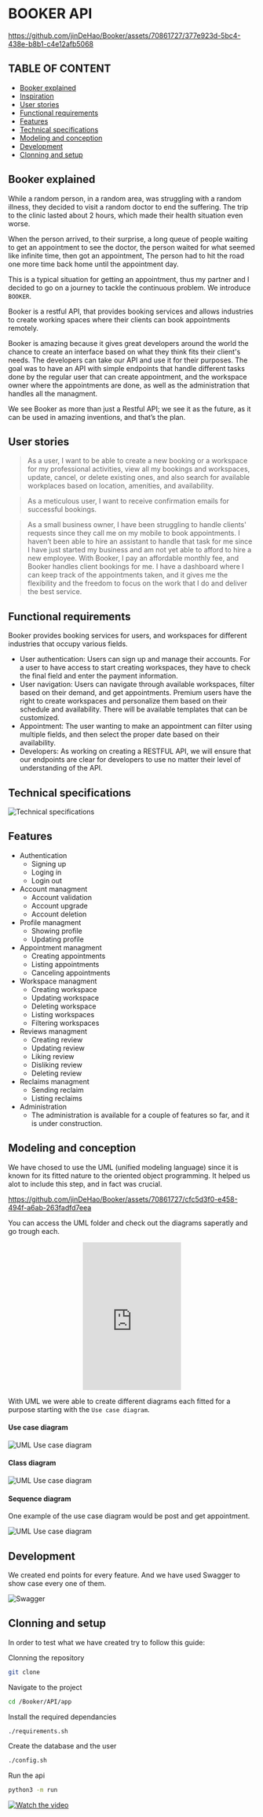 # BOOKER API


https://github.com/jinDeHao/Booker/assets/70861727/377e923d-5bc4-438e-b8b1-c4e12afb5068

## TABLE OF CONTENT
- [Booker explained](#booker-explained)
- [Inspiration](#booker-explained)
- [User stories](#user-stories)
- [Functional requirements](#functional-requirements)
- [Features](#features)
- [Technical specifications](#technical-specifications)
- [Modeling and conception](#modeling-and-conception)
- [Development](#development)
- [Clonning and setup](#clonning-and-setup)

## Booker explained

While a random person, in a random area, was struggling with a random illness, they decided to visit a random doctor to end the suffering. The trip to the clinic lasted about 2 hours, which made their health situation even worse.

When the person arrived, to their surprise, a long queue of people waiting to get an appointment to see the doctor, the person waited for what seemed like infinite time, then got an appointment, The person had to hit the road one more time back home until the appointment day.

This is a typical situation for getting an appointment, thus my partner and I decided to go on a journey to tackle the continuous problem. We introduce `BOOKER`.

Booker is a restful API, that provides booking services and allows industries to create working spaces where their clients can book appointments remotely.

Booker is amazing because it gives great developers around the world the chance to create an interface based on what they think fits their client's needs. The developers can take our API and use it for their purposes. The goal was to have an API with simple endpoints that handle different tasks done by the regular user that can create appointment, and the workspace owner where the appointments are done, as well as the administration that handles all the managment.

We see Booker as more than just a Restful API; we see it as the future, as it can be used in amazing inventions, and that’s the plan.

## User stories

> As a user, I want to be able to create a new booking or a workspace for my professional activities, view all my bookings and workspaces, update, cancel, or delete existing ones, and also search for available workplaces based on location, amenities, and availability.

> As a meticulous user, I want to receive confirmation emails for successful bookings.

> As a small business owner, I have been struggling to handle clients' requests since they call me on my mobile to book appointments. I haven’t been able to hire an assistant to handle that task for me since I have just started my business and am not yet able to afford to hire a new employee. With Booker, I pay an affordable monthly fee, and Booker handles client bookings for me. I have a dashboard where I can keep track of the appointments taken, and it gives me the flexibility and the freedom to focus on the work that I do and deliver the best service.

## Functional requirements
Booker provides booking services for users, and workspaces for different industries that occupy various fields.

- User authentication: Users can sign up and manage their accounts. For a user to have access to start creating workspaces, they have to check the final field and enter the payment information.
- User navigation: Users can navigate through available workspaces, filter based on their demand, and get appointments. Premium users have the right to create workspaces and personalize them based on their schedule and availability. There will be available templates that can be customized.
- Appointment: The user wanting to make an appointment can filter using multiple fields, and then select the proper date based on their availability.
- Developers: As working on creating a RESTFUL API, we will ensure that our endpoints are clear for developers to use no matter their level of understanding of the API.

## Technical specifications

![Technical specifications](./Resources/technologies_infrastructure.png)

## Features

- Authentication
	- Signing up
	- Loging in
	- Login out
- Account managment
	- Account validation
	- Account upgrade
	- Account deletion
- Profile managment
	- Showing profile
	- Updating profile
- Appointment managment
	- Creating appointments
	- Listing appointments
	- Canceling appointments
- Workspace managment
	- Creating workspace
	- Updating workspace
	- Deleting workspace
	- Listing workspaces
	- Filtering workspaces
- Reviews managment
	- Creating review
	- Updating review
	- Liking review
	- Disliking review
	- Deleting review
- Reclaims managment
	- Sending reclaim
	- Listing reclaims
- Administration
	- The administration is available for a couple of features so far, and it is under construction.

## Modeling and conception
We have chosed to use the UML (unified modeling language) since it is known for its fitted nature to the oriented object programming. It helped us alot to include this step, and in fact was crucial.

https://github.com/jinDeHao/Booker/assets/70861727/cfc5d3f0-e458-494f-a6ab-263fadfd7eea

You can access the UML folder and check out the diagrams saperatly and go trough each.

<center>
	<iframe width="200" height="300"
	src="https://www.youtube.com/shorts/Xez3T_irVOU" frameborder="0" allowfullscreen>
	</iframe>
</center>

With UML we were able to create different diagrams each fitted for a purpose starting with the `Use case diagram`.

#### Use case diagram

![UML Use case diagram](./UML/Case_diagram/Png/Booker_diagram_v2.png)

#### Class diagram

![UML Use case diagram](./UML/Class_diagram/Png/Class_diagram_v4.png)

#### Sequence diagram
One example of the use case diagram would be post and get appointment.

![UML Use case diagram](./UML/Sequence_diagram/Png/Post_Get_appointment.png)

## Development
We created end points for every feature. And we have used Swagger to show case every one of them.

![Swagger](./Resources/swagger.jpg)

## Clonning and setup
In order to test what we have created try to follow this guide:

Clonning the repository
```bash
git clone
```
Navigate to the project
```bash
cd /Booker/API/app
```

Install the required dependancies
```bash
./requirements.sh
```

Create the database and the user
```bash
./config.sh
```

Run the api
```bash
python3 -m run
```

<!-- <center>
	<iframe width="200" height="300"
	src="https://www.youtube.com/watch?v=eqWzKyfpXv0" frameborder="0" allowfullscreen>
	</iframe>
</center> -->

[![Watch the video](https://img.youtube.com/vi/eqWzKyfpXv0/maxresdefault.jpg)](https://www.youtube.com/watch?v=eqWzKyfpXv0)
